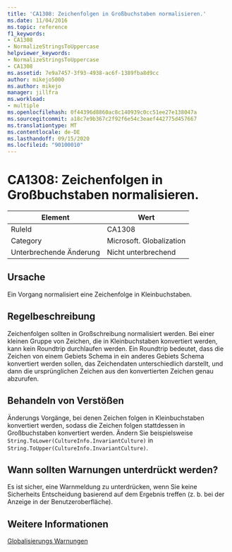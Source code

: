 ```yaml
---
title: 'CA1308: Zeichenfolgen in Großbuchstaben normalisieren.'
ms.date: 11/04/2016
ms.topic: reference
f1_keywords:
- CA1308
- NormalizeStringsToUppercase
helpviewer_keywords:
- NormalizeStringsToUppercase
- CA1308
ms.assetid: 7e9a7457-3f93-4938-ac6f-1389fba8d9cc
author: mikejo5000
ms.author: mikejo
manager: jillfra
ms.workload:
- multiple
ms.openlocfilehash: 0f44396d8860ac8c140939c0cc51ee27e138047a
ms.sourcegitcommit: a18c7e9b367c2f92f6e54c3eaef442775d457667
ms.translationtype: MT
ms.contentlocale: de-DE
ms.lasthandoff: 09/15/2020
ms.locfileid: "90100010"
---
```

# <a name="ca1308-normalize-strings-to-uppercase"></a>CA1308: Zeichenfolgen in Großbuchstaben normalisieren.

|Element|Wert|
|-|-|
|RuleId|CA1308|
|Category|Microsoft. Globalization|
|Unterbrechende Änderung|Nicht unterbrechend|

## <a name="cause"></a>Ursache
Ein Vorgang normalisiert eine Zeichenfolge in Kleinbuchstaben.

## <a name="rule-description"></a>Regelbeschreibung
Zeichenfolgen sollten in Großschreibung normalisiert werden. Bei einer kleinen Gruppe von Zeichen, die in Kleinbuchstaben konvertiert werden, kann kein Roundtrip durchlaufen werden. Ein Roundtrip bedeutet, dass die Zeichen von einem Gebiets Schema in ein anderes Gebiets Schema konvertiert werden sollen, das Zeichendaten unterschiedlich darstellt, und dann die ursprünglichen Zeichen aus den konvertierten Zeichen genau abzurufen.

## <a name="how-to-fix-violations"></a>Behandeln von Verstößen
Änderungs Vorgänge, bei denen Zeichen folgen in Kleinbuchstaben konvertiert werden, sodass die Zeichen folgen stattdessen in Großbuchstaben konvertiert werden. Ändern Sie beispielsweise `String.ToLower(CultureInfo.InvariantCulture)` in `String.ToUpper(CultureInfo.InvariantCulture)`.

## <a name="when-to-suppress-warnings"></a>Wann sollten Warnungen unterdrückt werden?
Es ist sicher, eine Warnmeldung zu unterdrücken, wenn Sie keine Sicherheits Entscheidung basierend auf dem Ergebnis treffen (z. b. bei der Anzeige in der Benutzeroberfläche).

## <a name="see-also"></a>Weitere Informationen
[Globalisierungs Warnungen](../code-quality/globalization-warnings.md)
